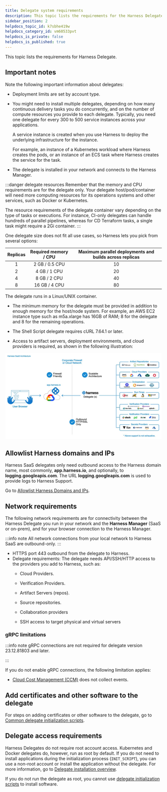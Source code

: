 ```yaml
---
title: Delegate system requirements
description: This topic lists the requirements for the Harness Delegate.
sidebar_position: 2
helpdocs_topic_id: k7sbhe419w
helpdocs_category_id: vm60533pvt
helpdocs_is_private: false
helpdocs_is_published: true
---
```


This topic lists the requirements for Harness Delegate.

## Important notes

Note the following important information about delegates:

* Deployment limits are set by account type.

* You might need to install multiple delegates, depending on how many continuous delivery tasks you do concurrently, and on the number of compute resources you provide to each delegate. Typically, you need one delegate for every 300 to 500 service instances across your applications.

	A service instance is created when you use Harness to deploy the underlying infrastructure for the instance.

	For example, an instance of a Kubernetes workload where Harness creates the pods, or an instance of an ECS task where Harness creates the service for the task.

* The delegate is installed in your network and connects to the Harness Manager.

 :::danger delegate resources
 Remember that the memory and CPU requirements are for the delegate only. Your delegate host/pod/container will need more computing resources for its operations systems and other services, such as Docker or Kubernetes.

 The resource requirements of the delegate container vary depending on the type of tasks or executions. For instance, CI-only delegates can handle hundreds of parallel pipelines, whereas for CD Terraform tasks, a single task might require a 2Gi container.
 :::

One delegate size does not fit all use cases, so Harness lets you pick from several options:

| Replicas | Required memory / CPU | Maximum parallel deployments and builds across replicas |
| :--: |  :--: | :--: |
| 1 | 2 GB / 0.5 CPU | 10 |
| 2 | 4 GB / 1 CPU | 20 |
| 4 | 8 GB / 2 CPU | 40 |
| 8 | 16 GB / 4 CPU | 80 |
  The delegate runs in a Linux/UNIX container.

* The minimum memory for the delegate must be provided in addition to enough memory for the host/node system. For example, an AWS EC2 instance type such as m5a.xlarge has 16GB of RAM; 8 for the delegate and 8 for the remaining operations.

* The Shell Script delegate requires cURL 7.64.1 or later.

* Access to artifact servers, deployment environments, and cloud providers is required, as shown in the following illustration:

![](./static/delegate-requirements-and-limitations-01.png)

## Allowlist Harness domains and IPs

Harness SaaS delegates only need outbound access to the Harness domain name, most commonly, **app.harness.io**, and optionally, to **logging.googleapis.com**. The URL **logging.googleapis.com** is used to provide logs to Harness Support.

Go to [Allowlist Harness Domains and IPs](/docs/platform/references/allowlist-harness-domains-and-ips.md).

## Network requirements

The following network requirements are for connectivity between the Harness Delegate you run in your network and the **Harness Manager** (SaaS or on-prem), and for your browser connection to the Harness Manager.

:::info note
All network connections from your local network to Harness SaaS are outbound-only.
:::

* HTTPS port 443 outbound from the delegate to Harness.
* Delegate requirements: The delegate needs API/SSH/HTTP access to the providers you add to Harness, such as:
	+ Cloud Providers.
	+ Verification Providers.
	+ Artifact Servers (repos).

	+ Source repositories.
	+ Collaboration providers
	+ SSH access to target physical and virtual servers


### gRPC limitations

:::info note
gRPC connections are not required for delegate version 23.12.81803 and later.

:::

If you do not enable gRPC connections, the following limitation applies:

* [Cloud Cost Management (CCM)](/docs/category/cloud-cost-management) does not collect events.

## Add certificates and other software to the delegate

For steps on adding certificates or other software to the delegate, go to [Common delegate initialization scripts](/docs/platform/delegates/delegate-reference/common-delegate-profile-scripts.md).

## Delegate access requirements

Harness Delegates do not require root account access. Kubernetes and Docker delegates do, however, run as root by default. If you do not need to install applications during the initialization process (`INIT_SCRIPT`), you can use a non-root account or install the application without the delegate. For more information, go to [Delegate installation overview](/docs/platform/delegates/delegate-concepts/delegate-overview.md).

If you do not run the delegate as root, you cannot use [delegate initialization scripts](/docs/platform/delegates/delegate-reference/common-delegate-profile-scripts.md) to install software.

